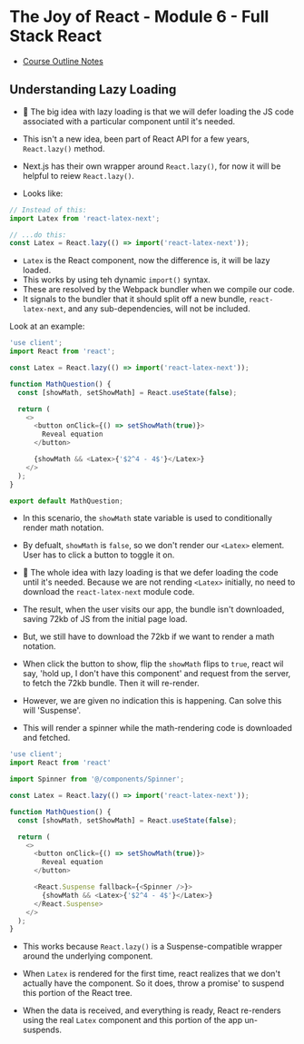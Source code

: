 
# The Joy of React - Module 6 - Full Stack React

- [Course Outline Notes](../course-notes.md)

## Understanding Lazy Loading

- 🤔 The big idea with lazy loading is that we will defer loading the JS code associated with a particular component until it's needed.

- This isn't a new idea, been part of React API for a few years, `React.lazy()` method.

- Next.js has their own wrapper around `React.lazy()`, for now it will be helpful to reiew `React.lazy()`.
- Looks like:

```JAVASCRIPT
// Instead of this:
import Latex from 'react-latex-next';

// ...do this:
const Latex = React.lazy(() => import('react-latex-next'));
```

- `Latex` is the React component, now the difference is, it will be lazy loaded.
- This works by using teh dynamic `import()` syntax.
- These are resolved by the Webpack bundler when we compile our code.
- It signals to the bundler that it should split off a new bundle, `react-latex-next`, and any sub-dependencies, will not be included.

Look at an example:

```JAVASCRIPT
'use client';
import React from 'react';

const Latex = React.lazy(() => import('react-latex-next'));

function MathQuestion() {
  const [showMath, setShowMath] = React.useState(false);

  return (
    <>
      <button onClick={() => setShowMath(true)}>
        Reveal equation
      </button>

      {showMath && <Latex>{'$2^4 - 4$'}</Latex>}
    </>
  );
}

export default MathQuestion;
```

- In this scenario, the `showMath` state variable is used to conditionally render math notation.
- By defualt, `showMath` is `false`, so we don't render our `<Latex>` element. User has to click a button to toggle it on.

- 🤔 The whole idea with lazy loading is that we defer loading the code until it's needed. Because we are not rending `<Latex>` initially, no need to download the `react-latex-next` module code.

- The result, when the user visits our app, the bundle isn't downloaded, saving 72kb of JS from the initial page load.
- But, we still have to download the 72kb if we want to render a math notation.

- When click the button to show, flip the `showMath` flips to `true`, react wil say, 'hold up, I don't have this component' and request from the server, to fetch the 72kb bundle. Then it will re-render.

- However, we are given no indication this is happening. Can solve this will 'Suspense'.
- This will render a spinner while the math-rendering code is downloaded and fetched.

```JAVASCRIPT
'use client';
import React from 'react'

import Spinner from '@/components/Spinner';

const Latex = React.lazy(() => import('react-latex-next'));

function MathQuestion() {
  const [showMath, setShowMath] = React.useState(false);

  return (
    <>
      <button onClick={() => setShowMath(true)}>
        Reveal equation
      </button>

      <React.Suspense fallback={<Spinner />}>
        {showMath && <Latex>{'$2^4 - 4$'}</Latex>}
      </React.Suspense>
    </>
  );
}
```

- This works because `React.lazy()` is a Suspense-compatible wrapper around the underlying component.
- When `Latex` is rendered for the first time, react realizes that we don't actually have the component. So it does, throw a promise' to suspend this portion of the React tree.

- When the data is received, and everything is ready, React re-renders using the real `Latex` component and this portion of the app un-suspends.
